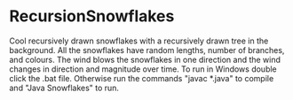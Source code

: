 # RecursionSnowflakes
Cool recursively drawn snowflakes with a recursively drawn tree in the background.
All the snowflakes have random lengths, number of branches, and colours.
The wind blows the snowflakes in one direction and the wind changes in direction and magnitude over time.
To run in Windows double click the .bat file.
Otherwise run the commands "javac \*.java" to compile and "Java Snowflakes" to run.
